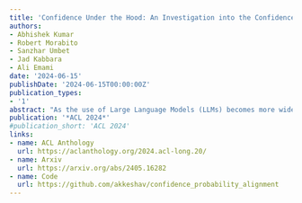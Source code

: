 ```yaml
---
title: 'Confidence Under the Hood: An Investigation into the Confidence-Probability Alignment in Large Language Models'
authors:
- Abhishek Kumar
- Robert Morabito
- Sanzhar Umbet
- Jad Kabbara
- Ali Emami
date: '2024-06-15'
publishDate: '2024-06-15T00:00:00Z'
publication_types:
- '1'
abstract: "As the use of Large Language Models (LLMs) becomes more widespread, understanding their self-evaluation of confidence in generated responses becomes increasingly important as it is integral to the reliability of the output of these models. We introduce the concept of Confidence-Probability Alignment, that connects an LLM's internal confidence, quantified by token probabilities, to the confidence conveyed in the model's response when explicitly asked about its certainty. Using various datasets and prompting techniques that encourage model introspection, we probe the alignment between models' internal and expressed confidence. These techniques encompass using structured evaluation scales to rate confidence, including answer options when prompting, and eliciting the model's confidence level for outputs it does not recognize as its own. Notably, among the models analyzed, OpenAI's GPT-4 showed the strongest confidence-probability alignment, with an average Spearman's ρ^ of 0.42, across a wide range of tasks. Our work contributes to the ongoing efforts to facilitate risk assessment in the application of LLMs and to further our understanding of model trustworthiness."
publication: '*ACL 2024*'
#publication_short: 'ACL 2024'
links:
- name: ACL Anthology
  url: https://aclanthology.org/2024.acl-long.20/
- name: Arxiv
  url: https://arxiv.org/abs/2405.16282
- name: Code
  url: https://github.com/akkeshav/confidence_probability_alignment
---
```

